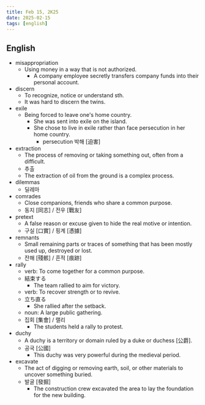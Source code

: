 ```yaml
---
title: Feb 15, 2K25
date: 2025-02-15
tags: [english]
---
```


## English

- misappropriation
  - Using money in a way that is not authorized.
    - A company employee secretly transfers company funds into their personal account.
- discern
  - To recognize, notice or understand sth.
  - It was hard to discern the twins.
- exile
  - Being forced to leave one's home country.
    - She was sent into exile on the island.
    - She chose to live in exile rather than face persecution in her home country.
      - persecution 박해 [迫害]
- extraction
  - The process of removing or taking something out, often from a difficult.
  - 추출
  - The extraction of oil from the ground is a complex process.
- dilemmas
  - 딜레마
- comrades
  - Close companions, friends who share a common purpose.
  - 동지 [同志] / 전우 [戰友]
- pretext
  - A false reason or excuse given to hide the real motive or intention.
  - 구실 [口實] / 핑계 [憑據]
- remnants
  - Small remaining parts or traces of something that has been mostly used up, destroyed or lost.
  - 잔해 [殘骸] / 흔적 [痕跡]
- rally
  - verb: To come together for a common purpose.
  - 結束する
    - The team rallied to aim for victory.
  - verb: To recover strength or to revive.
  - 立ち直る
    - She rallied after the setback.
  - noun: A large public gathering.
  - 집회 [集會] / 랠리
    - The students held a rally to protest.
- duchy
  - A duchy is a territory or domain ruled by a duke or duchess [公爵].
  - 공국 [公國]
    - This duchy was very powerful during the medieval period.
- excavate
  - The act of digging or removing earth, soil, or other materials to uncover something buried.
  - 발굴 [發掘]
    - The construction crew excavated the area to lay the foundation for the new building.